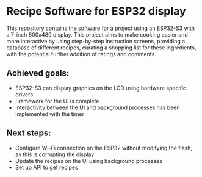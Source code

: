 # Recipe Software for ESP32 display

This repository contains the software for a project using an ESP32-S3 with a 7-inch 800x480 display. This project aims to make cooking easier and more interactive by using step-by-step instruction screens, providing a database of different recipes, curating a shopping list for these ingredients, with the potential further addition of ratings and comments.

## Achieved goals:

- ESP32-S3 can display graphics on the LCD using hardware specific drivers
- Framework for the UI is complete
- Interactivity between the UI and background processes has been implemented with the timer

## Next steps:

- Configure Wi-Fi connection on the ESP32 without modifying the flash, as this is corrupting the display
- Update the recipes on the UI using background processes
- Set up API to get recipes
